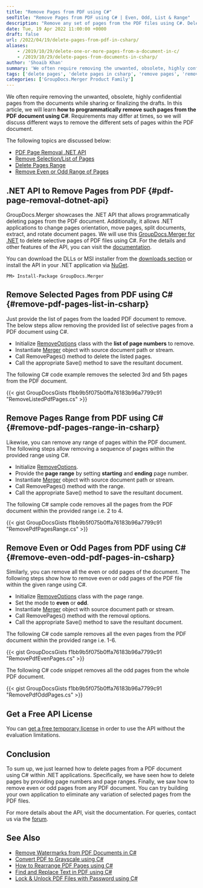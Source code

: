 ```yaml
---
title: "Remove Pages from PDF using C#"
seoTitle: "Remove Pages from PDF using C# | Even, Odd, List & Range"
description: "Remove any set of pages from the PDF files using C#. Delete list of pages, any given range, even or odd pages from PDF files within .NET application."
date: Tue, 19 Apr 2022 11:00:00 +0000
draft: false
url: /2022/04/19/delete-pages-from-pdf-in-csharp/
aliases:
    - /2019/10/29/delete-one-or-more-pages-from-a-document-in-c/
    - /2019/10/29/delete-pages-from-documents-in-csharp/
author: 'Shoaib Khan'
summary: 'We often require removing the unwanted, obsolete, highly confidential pages from the documents while sharing or finalizing the drafts. In this article, we will learn **how to programmatically remove such pages from the PDF document using C#**. Requirements may differ at times, so we will discuss different ways to remove the different sets of pages within the PDF document.'
tags: ['delete pages', 'delete pages in csharp', 'remove pages', 'remove pages in csharp', 'delete pages from pdf in csharp', 'delete pages in csharp']
categories: ['GroupDocs.Merger Product Family']
---
```


We often require removing the unwanted, obsolete, highly confidential pages from the documents while sharing or finalizing the drafts. In this article, we will learn **how to programmatically remove such pages from the PDF document using C#**. Requirements may differ at times, so we will discuss different ways to remove the different sets of pages within the PDF document. 

The following topics are discussed below:

- [PDF Page Removal .NET API](#pdf-page-removal-dotnet-api)
- [Remove Selection/List of Pages](#remove-pdf-pages-list-in-csharp)
- [Delete Pages Range](#remove-pdf-pages-range-in-csharp)
- [Remove Even or Odd Range of Pages](#remove-even-odd-pdf-pages-in-csharp)

## .NET API to Remove Pages from PDF {#pdf-page-removal-dotnet-api}

GroupDocs.Merger showcases the .NET API that allows programmatically deleting pages from the PDF document. Additionally, it allows .NET applications to change pages orientation, move pages, split documents, extract, and rotate document pages. We will use this [GroupDocs.Merger for .NET][1] to delete selective pages of PDF files using C#. For the details and other features of the API, you can visit the [documentation][2].

You can download the DLLs or MSI installer from the [downloads section][3] or install the API in your .NET application via [NuGet][4].

```
PM> Install-Package GroupDocs.Merger
```

## Remove Selected Pages from PDF using C# {#remove-pdf-pages-list-in-csharp}

Just provide the list of pages from the loaded PDF document to remove. The below steps allow removing the provided list of selective pages from a PDF document using C#.

- Initialize [RemoveOptions][5] class with the **list of page numbers** to remove.
- Instantiate [Merger][6] object with source document path or stream.
- Call RemovePages() method to delete the listed pages.
- Call the appropriate Save() method to save the resultant document.

The following C# code example removes the selected 3rd and 5th pages from the PDF document.

{{< gist GroupDocsGists f1bb9b5f075b0ffa76183b96a7799c91 "RemoveListedPdfPages.cs" >}}

## Remove Pages Range from PDF using C# {#remove-pdf-pages-range-in-csharp}

Likewise, you can remove any range of pages within the PDF document. The following steps allow removing a sequence of pages within the provided range using C#.

- Initialize [RemoveOptions][5].
- Provide the **page range** by setting **starting** and **ending** page number.
- Instantiate [Merger][6] object with source document path or stream.
- Call RemovePages() method with the range.
- Call the appropriate Save() method to save the resultant document.

The following C# sample code removes all the pages from the PDF document within the provided range i.e. 2 to 4.

{{< gist GroupDocsGists f1bb9b5f075b0ffa76183b96a7799c91 "RemovePdfPagesRange.cs" >}}

## Remove Even or Odd Pages from PDF using C# {#remove-even-odd-pdf-pages-in-csharp}

Similarly, you can remove all the even or odd pages of the document. The following steps show how to remove even or odd pages of the PDF file within the given range using C#.

- Initialize [RemoveOptions][5] class with the page range.
- Set the mode to **even** or **odd**.
- Instantiate [Merger][6] object with source document path or stream.
- Call RemovePages() method with the removal options.
- Call the appropriate Save() method to save the resultant document.

The following C# code sample removes all the even pages from the PDF document within the provided range i.e. 1-6.

{{< gist GroupDocsGists f1bb9b5f075b0ffa76183b96a7799c91 "RemovePdfEvenPages.cs" >}}

The following C# code snippet removes all the odd pages from the whole PDF document.

{{< gist GroupDocsGists f1bb9b5f075b0ffa76183b96a7799c91 "RemovePdfOddPages.cs" >}}

## Get a Free API License

You can [get a free temporary license][7] in order to use the API without the evaluation limitations.

## Conclusion

To sum up, we just learned how to delete pages from a PDF document using C# within .NET applications. Specifically, we have seen how to delete pages by providing page numbers and page ranges. Finally, we saw how to remove even or odd pages from any PDF document. You can try building your own application to eliminate any variation of selected pages from the PDF files.

For more details about the API, visit the documentation. For queries, contact us via the [forum][8].

## See Also
- [Remove Watermarks from PDF Documents in C#][9]
- [Convert PDF to Grayscale using C#][10]
- [How to Rearrange PDF Pages using C#][11]
- [Find and Replace Text in PDF using C#][12]
- [Lock & Unlock PDF Files with Password using C#][13]

[1]: https://products.groupdocs.com/merger/net
[2]: https://docs.groupdocs.com/merger/net/
[3]: https://downloads.groupdocs.com/merger/net
[4]: https://www.nuget.org/packages/groupdocs.merger/
[5]: https://apireference.groupdocs.com/merger/net/groupdocs.merger.domain.options/removeoptions
[6]: https://apireference.groupdocs.com/merger/net/groupdocs.merger/merger
[7]: https://purchase.groupdocs.com/temporary-license
[8]: https://forum.groupdocs.com/
[9]: https://blog.groupdocs.com/2022/03/25/remove-watermark-from-pdf-in-csharp/
[10]: https://blog.groupdocs.com/2022/03/16/convert-pdf-to-grayscale-jpg-png-images-in-csharp/
[11]: https://blog.groupdocs.com/2022/02/22/move-pdf-pages-using-csharp/
[12]: https://blog.groupdocs.com/2022/02/19/find-and-replace-text-in-pdf-using-csharp/
[13]: https://blog.groupdocs.com/2021/11/17/lock-unlock-pdf-files-with-password-using-csharp/
